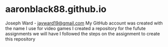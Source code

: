 # aaronblack88.github.io
Joseph Ward - jayward19@gmail.com
My GitHub account was created with the name I use for video games
I created a repository for the fufute assignments we will have
I followed the steps on the assignment to create this repository
